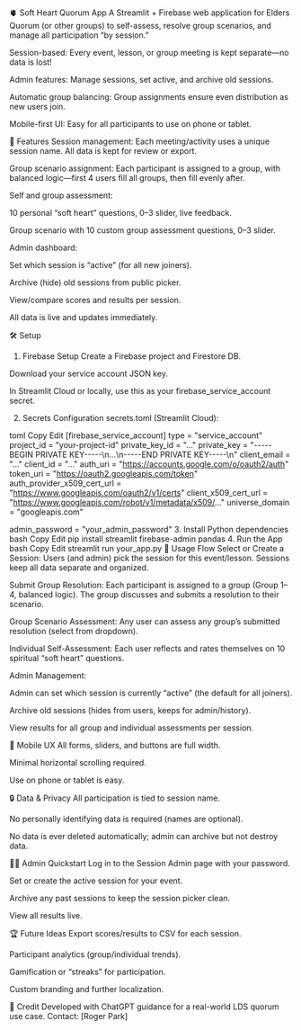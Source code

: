 🫀 Soft Heart Quorum App
A Streamlit + Firebase web application for Elders Quorum (or other groups) to self-assess, resolve group scenarios, and manage all participation “by session.”

Session-based: Every event, lesson, or group meeting is kept separate—no data is lost!

Admin features: Manage sessions, set active, and archive old sessions.

Automatic group balancing: Group assignments ensure even distribution as new users join.

Mobile-first UI: Easy for all participants to use on phone or tablet.

🚀 Features
Session management: Each meeting/activity uses a unique session name. All data is kept for review or export.

Group scenario assignment: Each participant is assigned to a group, with balanced logic—first 4 users fill all groups, then fill evenly after.

Self and group assessment:

10 personal “soft heart” questions, 0–3 slider, live feedback.

Group scenario with 10 custom group assessment questions, 0–3 slider.

Admin dashboard:

Set which session is “active” (for all new joiners).

Archive (hide) old sessions from public picker.

View/compare scores and results per session.

All data is live and updates immediately.

🛠️ Setup
1. Firebase Setup
Create a Firebase project and Firestore DB.

Download your service account JSON key.

In Streamlit Cloud or locally, use this as your firebase_service_account secret.

2. Secrets Configuration
secrets.toml (Streamlit Cloud):

toml
Copy
Edit
[firebase_service_account]
type = "service_account"
project_id = "your-project-id"
private_key_id = "..."
private_key = "-----BEGIN PRIVATE KEY-----\\n...\\n-----END PRIVATE KEY-----\\n"
client_email = "..."
client_id = "..."
auth_uri = "https://accounts.google.com/o/oauth2/auth"
token_uri = "https://oauth2.googleapis.com/token"
auth_provider_x509_cert_url = "https://www.googleapis.com/oauth2/v1/certs"
client_x509_cert_url = "https://www.googleapis.com/robot/v1/metadata/x509/..."
universe_domain = "googleapis.com"

admin_password = "your_admin_password"
3. Install Python dependencies
bash
Copy
Edit
pip install streamlit firebase-admin pandas
4. Run the App
bash
Copy
Edit
streamlit run your_app.py
🎯 Usage Flow
Select or Create a Session:
Users (and admin) pick the session for this event/lesson. Sessions keep all data separate and organized.

Submit Group Resolution:
Each participant is assigned to a group (Group 1–4, balanced logic).
The group discusses and submits a resolution to their scenario.

Group Scenario Assessment:
Any user can assess any group’s submitted resolution (select from dropdown).

Individual Self-Assessment:
Each user reflects and rates themselves on 10 spiritual “soft heart” questions.

Admin Management:

Admin can set which session is currently “active” (the default for all joiners).

Archive old sessions (hides from users, keeps for admin/history).

View results for all group and individual assessments per session.

📱 Mobile UX
All forms, sliders, and buttons are full width.

Minimal horizontal scrolling required.

Use on phone or tablet is easy.

🔒 Data & Privacy
All participation is tied to session name.

No personally identifying data is required (names are optional).

No data is ever deleted automatically; admin can archive but not destroy data.

👨‍💼 Admin Quickstart
Log in to the Session Admin page with your password.

Set or create the active session for your event.

Archive any past sessions to keep the session picker clean.

View all results live.

🏆 Future Ideas
Export scores/results to CSV for each session.

Participant analytics (group/individual trends).

Gamification or “streaks” for participation.

Custom branding and further localization.

🙏 Credit
Developed with ChatGPT guidance for a real-world LDS quorum use case.
Contact: [Roger Park]

